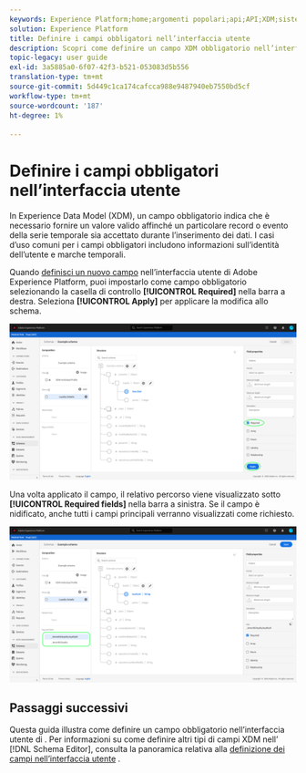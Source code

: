 ```yaml
---
keywords: Experience Platform;home;argomenti popolari;api;API;XDM;sistema XDM;modello dati esperienza;modello dati;ui;workspace;obbligatorio;campo;
solution: Experience Platform
title: Definire i campi obbligatori nell’interfaccia utente
description: Scopri come definire un campo XDM obbligatorio nell’interfaccia utente di Experience Platform.
topic-legacy: user guide
exl-id: 3a5885a0-6f07-42f3-b521-053083d5b556
translation-type: tm+mt
source-git-commit: 5d449c1ca174cafcca988e9487940eb7550bd5cf
workflow-type: tm+mt
source-wordcount: '187'
ht-degree: 1%

---
```


# Definire i campi obbligatori nell’interfaccia utente

In Experience Data Model (XDM), un campo obbligatorio indica che è necessario fornire un valore valido affinché un particolare record o evento della serie temporale sia accettato durante l’inserimento dei dati. I casi d’uso comuni per i campi obbligatori includono informazioni sull’identità dell’utente e marche temporali.

Quando [definisci un nuovo campo](./overview.md#define) nell’interfaccia utente di Adobe Experience Platform, puoi impostarlo come campo obbligatorio selezionando la casella di controllo **[!UICONTROL Required]** nella barra a destra. Seleziona **[!UICONTROL Apply]** per applicare la modifica allo schema.

![](../../images/ui/fields/special/required.png)

Una volta applicato il campo, il relativo percorso viene visualizzato sotto **[!UICONTROL Required fields]** nella barra a sinistra. Se il campo è nidificato, anche tutti i campi principali verranno visualizzati come richiesto.

![](../../images/ui/fields/special/required-applied.png)

## Passaggi successivi

Questa guida illustra come definire un campo obbligatorio nell’interfaccia utente di . Per informazioni su come definire altri tipi di campi XDM nell’ [!DNL Schema Editor], consulta la panoramica relativa alla [definizione dei campi nell’interfaccia utente](./overview.md#special) .
